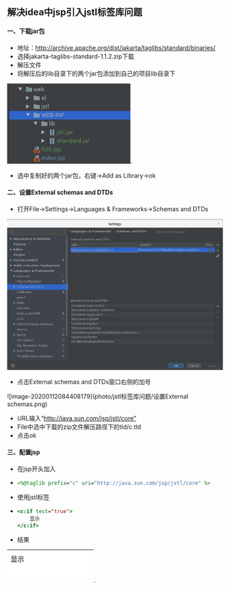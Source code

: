 ## 解决idea中jsp引入jstl标签库问题

#### 一、下载jar包

- 地址：http://archive.apache.org/dist/jakarta/taglibs/standard/binaries/
- 选择jakarta-taglibs-standard-1.1.2.zip下载
- 解压文件
- 将解压后的lib目录下的两个jar包添加到自己的项目lib目录下

![](photo/jstl标签库问题/复制jar包.png).

- 选中复制好的两个jar包，右键->Add as Library->ok

#### 二、设置External schemas and DTDs

- 打开File->Settings->Languages & Frameworks->Schemas and DTDs

![image-20200112084045896](photo/jstl标签库问题/settings设置.png)

- 点击External schemas and DTDs窗口右侧的加号

![image-20200112084408179](photo/jstl标签库问题/设置External schemas.png)

- URL输入“http://java.sun.com/jsp/jstl/core”
- File中选中下载的zip文件解压路径下的tld/c.tld
- 点击ok

#### 三、配置jsp

- 在jsp开头加入

- ```jsp
  <%@taglib prefix="c" uri="http://java.sun.com/jsp/jstl/core" %>
  ```

- 使用jstl标签

- ```jsp
  <c:if test="true">
      显示
  </c:if>
  ```

- 结果

![image-20200112084814069](photo/jstl标签库问题/结果.png).